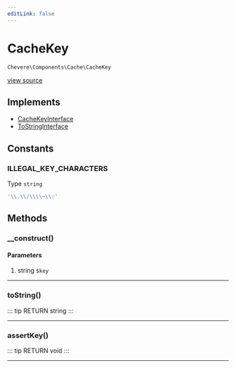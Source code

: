 ```yaml
---
editLink: false
---
```


# CacheKey

`Chevere\Components\Cache\CacheKey`

[view source](https://github.com/chevere/chevere/blob/master/Cache/CacheKey.php)

## Implements

- [CacheKeyInterface](../../Interfaces/Cache/CacheKeyInterface.md)
- [ToStringInterface](../../Interfaces/Common/ToStringInterface.md)

## Constants

### ILLEGAL_KEY_CHARACTERS

Type `string`

```php
'\\.\\/\\\\~\\:'
```

## Methods

### __construct()

#### Parameters

1. string `$key`

---

### toString()

::: tip RETURN
string
:::

---

### assertKey()

::: tip RETURN
void
:::

---
